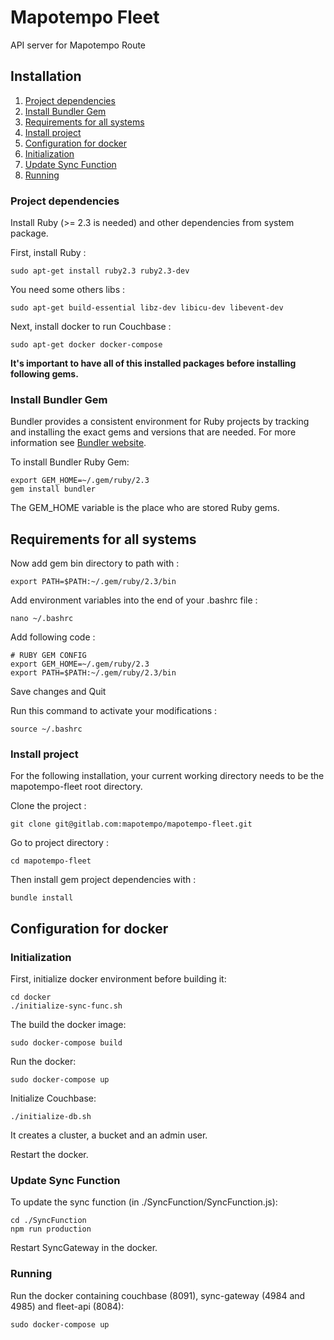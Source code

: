 Mapotempo Fleet
===============
API server for Mapotempo Route

## Installation

1. [Project dependencies](#project-dependencies)
2. [Install Bundler Gem](#install-bundler-gem)
3. [Requirements for all systems](#requirements-for-all-systems)
4. [Install project](#install-project)
5. [Configuration for docker](#configuration)
7. [Initialization](#initialization)
7. [Update Sync Function](#update-sync-function)
8. [Running](#running)

### Project dependencies

Install Ruby (>= 2.3 is needed) and other dependencies from system package.

First, install Ruby :

    sudo apt-get install ruby2.3 ruby2.3-dev

You need some others libs :

    sudo apt-get build-essential libz-dev libicu-dev libevent-dev
    
Next, install docker to run Couchbase :

    sudo apt-get docker docker-compose

__It's important to have all of this installed packages before installing following gems.__

### Install Bundler Gem

Bundler provides a consistent environment for Ruby projects by tracking and installing the exact gems and versions that are needed.
For more information see [Bundler website](http://bundler.io).

To install Bundler Ruby Gem:

    export GEM_HOME=~/.gem/ruby/2.3
    gem install bundler

The GEM_HOME variable is the place who are stored Ruby gems.

## Requirements for all systems

Now add gem bin directory to path with :

    export PATH=$PATH:~/.gem/ruby/2.3/bin

Add environment variables into the end of your .bashrc file :

    nano ~/.bashrc

Add following code :

    # RUBY GEM CONFIG
    export GEM_HOME=~/.gem/ruby/2.3
    export PATH=$PATH:~/.gem/ruby/2.3/bin

Save changes and Quit

Run this command to activate your modifications :

    source ~/.bashrc

### Install project

For the following installation, your current working directory needs to be the mapotempo-fleet root directory.

Clone the project :

    git clone git@gitlab.com:mapotempo/mapotempo-fleet.git

Go to project directory :

    cd mapotempo-fleet

Then install gem project dependencies with :

    bundle install

## Configuration for docker

### Initialization

First, initialize docker environment before building it: 

    cd docker
    ./initialize-sync-func.sh

The build the docker image:

    sudo docker-compose build

Run the docker:

    sudo docker-compose up

Initialize Couchbase:

    ./initialize-db.sh

It creates a cluster, a bucket and an admin user.

Restart the docker.

### Update Sync Function

To update the sync function (in ./SyncFunction/SyncFunction.js):

    cd ./SyncFunction
    npm run production
    
Restart SyncGateway in the docker.

### Running

Run the docker containing couchbase (8091), sync-gateway (4984 and 4985) and fleet-api (8084): 

    sudo docker-compose up
